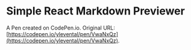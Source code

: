 # Simple React Markdown Previewer

A Pen created on CodePen.io. Original URL: [https://codepen.io/ylevental/pen/VwaNxQz](https://codepen.io/ylevental/pen/VwaNxQz).


